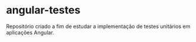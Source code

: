 # angular-testes
Repositório criado a fim de estudar a implementação de testes unitários em aplicações Angular.
